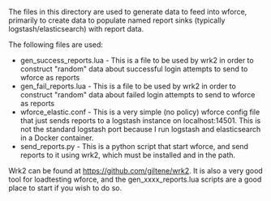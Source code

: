 The files in this directory are used to generate data to feed into wforce,
primarily to create data to populate named report sinks (typically
logstash/elasticsearch) with report data.

The following files are used:
 * gen_success_reports.lua - This is a file to be used by wrk2 in order to construct "random" data about successful login attempts to send to wforce as reports
 * gen_fail_reports.lua - This is a file to be used by wrk2 in order to construct "random" data about failed login attempts to send to wforce as reports
 * wforce_elastic.conf - This is a very simple (no policy) wforce config file that just sends reports to a logstash instance on localhost:14501. This is not the standard logstash port because I run logstash and elasticsearch in a Docker container.
 * send_reports.py - This is a python script that start wforce, and send reports to it using wrk2, which must be installed and in the path.

Wrk2 can be found at https://github.com/giltene/wrk2. It is also a very good tool for loadtesting wforce, and the gen_xxxx_reports.lua scripts are a good place to start if you wish to do so.
